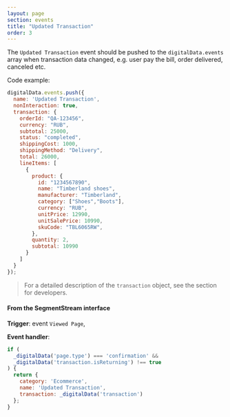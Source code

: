 ```yaml
---
layout: page
section: events
title: "Updated Transaction"
order: 3
---
```


The `Updated Transaction` event should be pushed to the `digitalData.events` array when transaction data changed, e.g. user pay the bill, order delivered, canceled etc.


Code example:
```javascript
digitalData.events.push({
  name: 'Updated Transaction',
  nonInteraction: true,
  transaction: {
    orderId: "QA-123456",
    currency: "RUB",
    subtotal: 25000,
    status: "completed",
    shippingCost: 1000,
    shippingMethod: "Delivery",
    total: 26000,
    lineItems: [
      {
        product: {
          id: "1234567890",
          name: "Timberland shoes",
          manufacturer: "Timberland",
          category: ["Shoes","Boots"],
          currency: "RUB",
          unitPrice: 12990,
          unitSalePrice: 10990,
          skuCode: "TBL6065RW",
        },
        quantity: 2,
        subtotal: 10990
      }
    ]
  }
});
```
> For a detailed description of the `transaction` object, see the section for developers.

#### From the SegmentStream interface
**Trigger**: event `Viewed Page`,

**Event handler**:
```javascript
if (
  _digitalData('page.type') === 'confirmation' &&
  _digitalData('transaction.isReturning') !== true
) {
  return {
    category: 'Ecommerce',
    name: 'Updated Transaction',
    transaction: _digitalData('transaction')
  };
}
```

